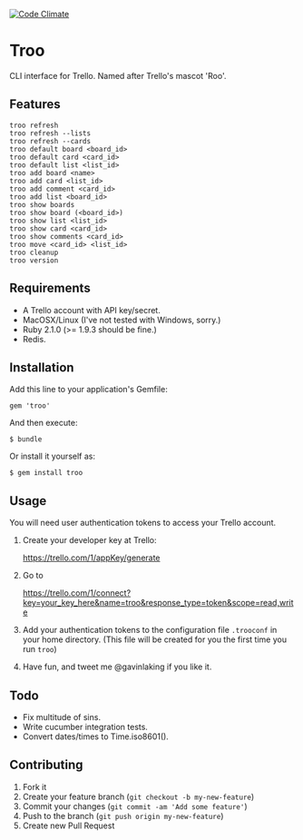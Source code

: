 [![Code Climate](https://codeclimate.com/github/gavinlaking/troo.png)](https://codeclimate.com/github/gavinlaking/troo)

# Troo

CLI interface for Trello. Named after Trello's mascot 'Roo'.

## Features

    troo refresh
    troo refresh --lists
    troo refresh --cards
    troo default board <board_id>
    troo default card <card_id>
    troo default list <list_id>
    troo add board <name>
    troo add card <list_id>
    troo add comment <card_id>
    troo add list <board_id>
    troo show boards
    troo show board (<board_id>)
    troo show list <list_id>
    troo show card <card_id>
    troo show comments <card_id>
    troo move <card_id> <list_id>
    troo cleanup
    troo version

## Requirements

- A Trello account with API key/secret.
- MacOSX/Linux (I've not tested with Windows, sorry.)
- Ruby 2.1.0 (>= 1.9.3 should be fine.)
- Redis.

## Installation

Add this line to your application's Gemfile:

    gem 'troo'

And then execute:

    $ bundle

Or install it yourself as:

    $ gem install troo

## Usage

You will need user authentication tokens to access your Trello account.

1) Create your developer key at Trello:

    https://trello.com/1/appKey/generate

2) Go to

    https://trello.com/1/connect?key=your_key_here&name=troo&response_type=token&scope=read,write

3) Add your authentication tokens to the configuration file `.trooconf` in your home directory. (This file will be created for you the first time you run `troo`)

4) Have fun, and tweet me @gavinlaking if you like it.

## Todo

- Fix multitude of sins.
- Write cucumber integration tests.
- Convert dates/times to Time.iso8601().

## Contributing

1. Fork it
2. Create your feature branch (`git checkout -b my-new-feature`)
3. Commit your changes (`git commit -am 'Add some feature'`)
4. Push to the branch (`git push origin my-new-feature`)
5. Create new Pull Request

